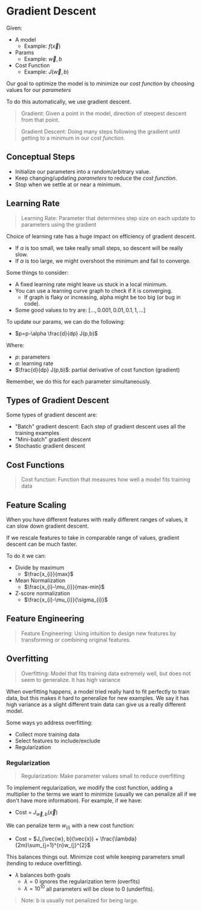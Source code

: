 # Gradient Descent 

Given:

- A model
  - Example: $f(\vec{x})$
- Params
  - Example: $\vec{w}, b$
- Cost Function
  - Example: $J(\vec{w}, b)$

Our goal to optimize the model is to minimize our *cost function* by choosing values for our *parameters*

To do this automatically, we use gradient descent.

> Gradient: Given a point in the model, direction of steepest descent from that point. 

> Gradient Descent: Doing many steps following the gradient until getting to a minimum in our *cost function*.

## Conceptual Steps

- Initialize our parameters into a random/arbitrary value.
- Keep changing/updating *parameters* to reduce the *cost function*.
- Stop when we settle at or near a minimum.

## Learning Rate

> Learning Rate: Parameter that determines step size on each update to parameters using the gradient

Choice of learning rate has a huge impact on efficiency of gradient descent. 
- If $\alpha$ is too small, we take really small steps, so descent will be really slow.
- If $\alpha$ is too large, we might overshoot the minimum and fail to converge.

Some things to consider:

- A fixed learning rate might leave us stuck in a local minimum.
- You can use a learning curve graph to check if it is converging.
  - If graph is flaky or increasing, alpha might be too big (or bug in code).
- Some good values to try are: $[..., 0.001, 0.01, 0.1, 1, ...]$

To update our params, we can do the following:

- $p=p-\alpha \frac{d}{dp} J(p,b)$

Where:

- $p$: parameters 
- $\alpha$: learning rate
- $\frac{d}{dp} J(p,b)$: partial derivative of cost function (gradient)

Remember, we do this for each parameter simultaneously.

## Types of Gradient Descent

Some types of gradient descent are:

- "Batch" gradient descent: Each step of gradient descent uses all the training examples
- "Mini-batch" gradient descent
- Stochastic gradient descent

## Cost Functions 

> Cost function: Function that measures how well a model fits training data

## Feature Scaling

When you have different features with really different ranges of values, it can slow down gradient descent.

If we rescale features to take in comparable range of values, gradient descent can be much faster.

To do it we can:

- Divide by maximum
  - $\frac{x_{i}}{max}$
- Mean Normalization
  - $\frac{x_{i}-\mu_{i}}{max-min}$
- Z-score normalization
  - $\frac{x_{i}-\mu_{i}}{\sigma_{i}}$

## Feature Engineering

> Feature Engineering: Using intuition to design new features by transforming or combining original features.

## Overfitting

> Overfitting: Model that fits training data extremely well, but does not seem to generalize. It has high variance

When overfitting happens, a model tried really hard to fit perfectly to train data, but this makes it hard to generalize for new examples. We say it has high variance as a slight different train data can give us a really different model.

Some ways yo address overfitting:
- Collect more training data
- Select features to include/exclude
- Regularization

### Regularization 

> Regularization: Make parameter values small to reduce overfitting

To implement regularization, we modify the cost function, adding a multiplier to the terms we want to minimize (usually we can penalize all if we don't have more information). For example, if we have:

- Cost = $J_{\vec{w}, b}(\vec{x})$

We can penalize term $w_{(i)}$ with a new cost function:
- Cost = $J_{\vec{w}, b}(\vec{x}) + \frac{\lambda}{2m}\sum_{j=1}^{n}w_{j}^{2}$

This balances things out. Minimize cost while keeping parameters small (tending to reduce overfitting).

- $\lambda$ balances both goals
  - $\lambda = 0$ ignores the regularization term (overfits)
  - $\lambda = 10^{10}$ all parameters will be close to 0 (underfits).

> Note: b is usually not penalized for being large.


